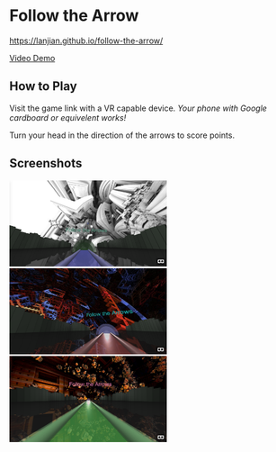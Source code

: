 # Follow the Arrow

https://lanjian.github.io/follow-the-arrow/

[Video Demo](https://www.youtube.com/watch?v=6SquCR1yRko)

## How to Play

Visit the game link with a VR capable device. *Your phone with Google cardboard or equivelent works!*

Turn your head in the direction of the arrows to score points.

## Screenshots

<a href="https://github.com/LanJian/follow-the-arrow/raw/master/screenshots/1.png"><img src="https://github.com/LanJian/follow-the-arrow/raw/master/screenshots/1.png" width="280" alt="Screenshot 1"></a>
<a href="https://github.com/LanJian/follow-the-arrow/raw/master/screenshots/2.png"><img src="https://github.com/LanJian/follow-the-arrow/raw/master/screenshots/2.png" width="280" alt="Screenshot 2"></a>
<a href="https://github.com/LanJian/follow-the-arrow/raw/master/screenshots/3.png"><img src="https://github.com/LanJian/follow-the-arrow/raw/master/screenshots/3.png" width="280" alt="Screenshot 3"></a>
